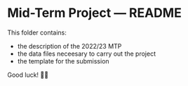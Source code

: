# Mid-Term Project — README

This folder contains:

- the description of the 2022/23 MTP
- the data files neceesary to carry out the project
- the template for the submission

Good luck! 🤞🍀
